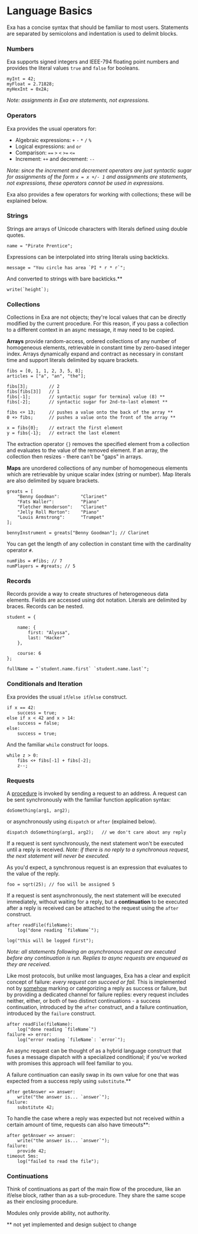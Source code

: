 # Language Basics

Exa has a concise syntax that should be familiar to most users. Statements are separated by semicolons and indentation is used to delimit blocks.

### Numbers

Exa supports signed integers and IEEE-794 floating point numbers and provides the literal values `true` and `false` for booleans.

```
myInt = 42;
myFloat = 2.71828;
myHexInt = 0x2A;
```
*Note: assignments in Exa are statements, not expressions.*

### Operators

Exa provides the usual operators for:

- Algebraic expressions: `+` `-` `*` `/` `%`
- Logical expressions: `and` `or`
- Comparison: `==` `>` `<` `>=` `<=`
- Increment: `++` and decrement: `--`

*Note: since the increment and decrement operators are just syntactic sugar for assignments of the form `x = x +/- 1` and assignments are statements, not expressions, these operators cannot be used in expressions.*

Exa also provides a few operators for working with collections; these will be explained below.

### Strings

Strings are arrays of Unicode characters with literals defined using double quotes.

```
name = "Pirate Prentice";

```
Expressions can be interpolated into string literals using backticks.

```
message = "You circle has area `PI * r * r`";
```

And converted to strings with bare backticks.**

```
write(`height`);
```

### Collections

Collections in Exa are not objects; they're local values that can be directly modified by the current procedure. For this reason, if you pass a collection to a different context in an async message, it may need to be copied.

**Arrays** provide random-access, ordered collections of any number of homogeneous elements, retrievable in constant time by zero-based integer index. Arrays dynamically expand and contract as necessary in constant time and support literals delimited by square brackets. 

```
fibs = [0, 1, 1, 2, 3, 5, 8];
articles = ["a", "an", "the"];

fibs[3];		// 2
fibs[fibs[3]]	// 1
fibs[-1];		// syntactic sugar for terminal value (8) **
fibs[-2];		// syntactic sugar for 2nd-to-last element **

fibs <+ 13;		// pushes a value onto the back of the array **
0 +> fibs;		// pushes a value onto the front of the array **

x = fibs{0};	// extract the first element
y = fibs{-1};	// extract the last element
```

The extraction operator `{}` removes the specified element from a collection and evaluates to the value of the removed element. If an array, the collection then resizes - there can't be "gaps" in arrays.

**Maps** are unordered collections of any number of homogeneous elements which are retrievable by unique scalar index (string or number). Map literals are also delimited by square brackets.

```
greats = [
	"Benny Goodman":		"Clarinet"
	"Fats Waller":			"Piano"
	"Fletcher Henderson":	"Clarinet"
	"Jelly Roll Morton":	"Piano"
	"Louis Armstrong":		"Trumpet"
];

bennyInstrument = greats["Benny Goodman"]; // Clarinet
```

You can get the length of any collection in constant time with the cardinality operator `#`.

```
numFibs = #fibs; // 7
numPlayers = #greats; // 5
```

### Records

Records provide a way to create structures of heterogeneous data elements. Fields are accessed using dot notation. Literals are delimited by braces. Records can be nested.

```
student = {

	name: {
		first: "Alyssa",
		last: "Hacker"
	},
	
	course: 6
};

fullName = "`student.name.first` `student.name.last`";
```

### Conditionals and Iteration

Exa provides the usual `if`/`else if`/`else` construct.

```
if x == 42:
	success = true;
else if x < 42 and x > 14:
	success = false;
else:
	success = true;
```

And the familiar `while` construct for loops.

```
while z > 0:
	fibs <+ fibs[-1] + fibs[-2];
	z--;
```

### Requests

A [procedure](procedures.md) is invoked by sending a request to an address. A request can be sent synchronously with the familiar function application syntax:

```
doSomething(arg1, arg2);
```

or asynchronously using `dispatch` or `after` (explained below).

```
dispatch doSomething(arg1, arg2);	// we don't care about any reply
```

If a request is sent synchronously, the next statement won't be executed until a reply is received. *Note: if there is no reply to a synchronous request, the next statement will never be executed.*

As you'd expect, a synchronous request is an expression that evaluates to the value of the reply. 

```
foo = sqrt(25);	// foo will be assigned 5
```

If a request is sent asynchronously, the next statement will be executed immediately, without waiting for a reply, but a **continuation** to be executed after a reply is received can be attached to the request using the `after` construct.

```
after readFile(fileName):
	log("done reading `fileName`");

log("this will be logged first");
```

*Note: all statements following an asynchronous request are executed before any continuation is run. Replies to async requests are enqueued as they are received.*

Like most protocols, but unlike most languages, Exa has a clear and explicit concept of failure: *every request can succeed or fail.* This is implemented not by [somehow](https://en.wikipedia.org/wiki/Semipredicate_problem) marking or categorizing a reply as success or failure, but by providing a dedicated channel for failure replies: every request includes neither, either, or both of two distinct continuations - a success continuation, introduced by the `after` construct, and a failure continuation, introduced by the `failure` construct.

```
after readFile(fileName):
	log("done reading `fileName`")
failure => error:
	log("error reading `fileName`: `error`");
```

An async request can be thought of as a hybrid language construct that fuses a message dispatch with a specialized conditional; if you've worked with promises this approach will feel familiar to you.

A failure continuation can easily swap in its own value for one that was expected from a success reply using `substitute`.**

```
after getAnswer => answer:
	write("the answer is... `answer`");
failure:
	substitute 42;
```

To handle the case where a reply was expected but not received within a certain amount of time, requests can also have timeouts**:

```
after getAnswer => answer:
	write("the answer is... `answer`");
failure:
	provide 42;
timeout 5ms:
	log("failed to read the file");
```

### Continuations

Think of continuations as part of the main flow of the procedure, like an if/else block, rather than as a sub-procedure. They share the same scope as their enclosing procedure.

Modules only provide ability, not authority.

** not yet implemented and design subject to change